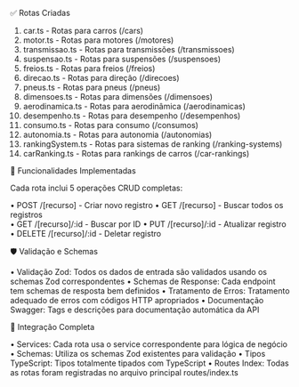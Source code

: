 
✅ Rotas Criadas

1. car.ts - Rotas para carros (/cars)
2. motor.ts - Rotas para motores (/motores)
3. transmissao.ts - Rotas para transmissões (/transmissoes)
4. suspensao.ts - Rotas para suspensões (/suspensoes)
5. freios.ts - Rotas para freios (/freios)
6. direcao.ts - Rotas para direção (/direcoes)
7. pneus.ts - Rotas para pneus (/pneus)
8. dimensoes.ts - Rotas para dimensões (/dimensoes)
9. aerodinamica.ts - Rotas para aerodinâmica (/aerodinamicas)
10. desempenho.ts - Rotas para desempenho (/desempenhos)
11. consumo.ts - Rotas para consumo (/consumos)
12. autonomia.ts - Rotas para autonomia (/autonomias)
13. rankingSystem.ts - Rotas para sistemas de ranking (/ranking-systems)
14. carRanking.ts - Rotas para rankings de carros (/car-rankings)

🔧 Funcionalidades Implementadas

Cada rota inclui 5 operações CRUD completas:

•  POST /[recurso] - Criar novo registro
•  GET /[recurso] - Buscar todos os registros  
•  GET /[recurso]/:id - Buscar por ID
•  PUT /[recurso]/:id - Atualizar registro
•  DELETE /[recurso]/:id - Deletar registro

🛡️ Validação e Schemas

•  Validação Zod: Todos os dados de entrada são validados usando os schemas Zod correspondentes
•  Schemas de Response: Cada endpoint tem schemas de resposta bem definidos
•  Tratamento de Erros: Tratamento adequado de erros com códigos HTTP apropriados
•  Documentação Swagger: Tags e descrições para documentação automática da API

🔗 Integração Completa

•  Services: Cada rota usa o service correspondente para lógica de negócio
•  Schemas: Utiliza os schemas Zod existentes para validação
•  Tipos TypeScript: Tipos totalmente tipados com TypeScript
•  Routes Index: Todas as rotas foram registradas no arquivo principal routes/index.ts
